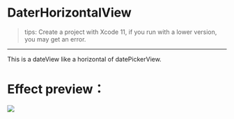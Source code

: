 # DaterHorizontalView


> tips: Create a project with Xcode 11, if you run with a lower version, you may get an error.

-------

This is a dateView like a horizontal of datePickerView.

# Effect preview：
![](https://github.com/HYAdonisCoding/DaterHorizontalView/blob/master/20191029Preview.gif)

